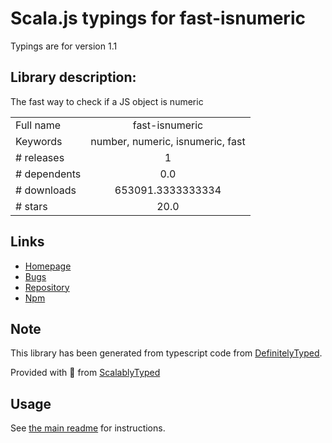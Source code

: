 
# Scala.js typings for fast-isnumeric

Typings are for version 1.1

## Library description:
The fast way to check if a JS object is numeric

|                    |                 |
| ------------------ | :-------------: |
| Full name          | fast-isnumeric |
| Keywords           | number, numeric, isnumeric, fast |
| # releases         | 1 |
| # dependents       | 0.0 |
| # downloads        | 653091.3333333334 |
| # stars            | 20.0 |

## Links
- [Homepage](https://github.com/plotly/fast-isnumeric#readme)
- [Bugs](https://github.com/plotly/fast-isnumeric/issues)
- [Repository](https://github.com/plotly/fast-isnumeric)
- [Npm](https://www.npmjs.com/package/fast-isnumeric)
    


## Note
This library has been generated from typescript code from [DefinitelyTyped](https://definitelytyped.org).

Provided with :purple_heart: from [ScalablyTyped](https://github.com/oyvindberg/ScalablyTyped)

## Usage
See [the main readme](../../readme.md) for instructions.


